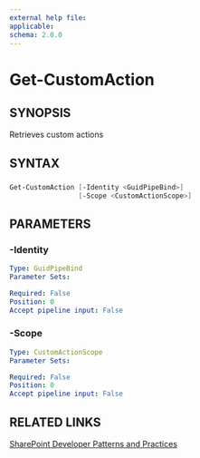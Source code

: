 ```yaml
---
external help file:
applicable: 
schema: 2.0.0
---
```

# Get-CustomAction

## SYNOPSIS
Retrieves custom actions

## SYNTAX 

### 
```powershell
Get-CustomAction [-Identity <GuidPipeBind>]
                 [-Scope <CustomActionScope>]
```

## PARAMETERS

### -Identity


```yaml
Type: GuidPipeBind
Parameter Sets: 

Required: False
Position: 0
Accept pipeline input: False
```

### -Scope


```yaml
Type: CustomActionScope
Parameter Sets: 

Required: False
Position: 0
Accept pipeline input: False
```

## RELATED LINKS

[SharePoint Developer Patterns and Practices](http://aka.ms/sppnp)